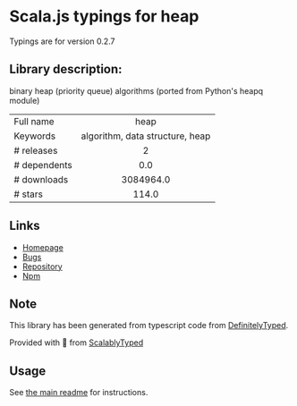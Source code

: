 
# Scala.js typings for heap

Typings are for version 0.2.7

## Library description:
binary heap (priority queue) algorithms (ported from Python's heapq module)

|                    |                 |
| ------------------ | :-------------: |
| Full name          | heap |
| Keywords           | algorithm, data structure, heap |
| # releases         | 2 |
| # dependents       | 0.0 |
| # downloads        | 3084964.0 |
| # stars            | 114.0 |

## Links
- [Homepage](https://github.com/qiao/heap.js)
- [Bugs](https://github.com/qiao/heap.js/issues)
- [Repository](https://github.com/qiao/heap.js)
- [Npm](https://www.npmjs.com/package/heap)
    


## Note
This library has been generated from typescript code from [DefinitelyTyped](https://definitelytyped.org).

Provided with :purple_heart: from [ScalablyTyped](https://github.com/oyvindberg/ScalablyTyped)

## Usage
See [the main readme](../../readme.md) for instructions.


